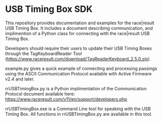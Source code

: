 # USB Timing Box SDK

This repository provides documentation and examples for the race|result USB Timing Box. It includes a document describing communication, and implimention of a Python class for connecting with the race|result USB Timing Box.

Developers should require their users to update their USB Timing Boxes through the TagKeyboardReader Tool (https://www.raceresult.com/download/TagReaderKeyboard_2.5.0.zip).

example.py gives a quick example of connecting and processing passings using the ASCII Communication Protocol available with Active Firmware v2.4 and later.

rrUSBTimingBox.py is a Python implimentation of the Communication Protocol document available here: https://www.raceresult.com/v11/en/support/developers.php

rrUSBTimingBox.exe is a Command Line tool for speaking with the USB Timing Box. All functions in rrUSBTimingBox.py are available in this tool.
